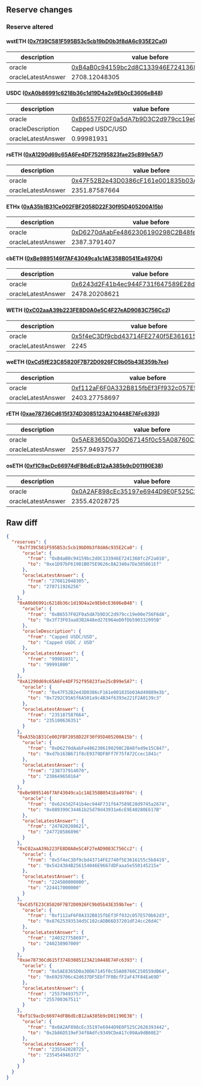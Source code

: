 ## Reserve changes

### Reserve altered

#### wstETH ([0x7f39C581F595B53c5cb19bD0b3f8dA6c935E2Ca0](https://etherscan.io/address/0x7f39C581F595B53c5cb19bD0b3f8dA6c935E2Ca0))

| description | value before | value after |
| --- | --- | --- |
| oracle | [0xB4aB0c94159bc2d8C133946E7241368fc2F2a010](https://etherscan.io/address/0xB4aB0c94159bc2d8C133946E7241368fc2F2a010) | [0xe1D97bF61901B075E9626c8A2340a7De385861Ef](https://etherscan.io/address/0xe1D97bF61901B075E9626c8A2340a7De385861Ef) |
| oracleLatestAnswer | 2708.12048305 | 2707.11926256 |


#### USDC ([0xA0b86991c6218b36c1d19D4a2e9Eb0cE3606eB48](https://etherscan.io/address/0xA0b86991c6218b36c1d19D4a2e9Eb0cE3606eB48))

| description | value before | value after |
| --- | --- | --- |
| oracle | [0xB6557F02F0a5dA7b9D3C2d979cc19e00e756F6dA](https://etherscan.io/address/0xB6557F02F0a5dA7b9D3C2d979cc19e00e756F6dA) | [0x3f73F03aa83B2A48ed27E964eD0fDb590332095B](https://etherscan.io/address/0x3f73F03aa83B2A48ed27E964eD0fDb590332095B) |
| oracleDescription | Capped USDC/USD | Capped USDC / USD |
| oracleLatestAnswer | 0.99981931 | 0.99991 |


#### rsETH ([0xA1290d69c65A6Fe4DF752f95823fae25cB99e5A7](https://etherscan.io/address/0xA1290d69c65A6Fe4DF752f95823fae25cB99e5A7))

| description | value before | value after |
| --- | --- | --- |
| oracle | [0x47F52B2e43D0386cF161e001835b03Ad49889e3b](https://etherscan.io/address/0x47F52B2e43D0386cF161e001835b03Ad49889e3b) | [0x7292C95A5f6A501a9c4B34f6393e221F2A0139c3](https://etherscan.io/address/0x7292C95A5f6A501a9c4B34f6393e221F2A0139c3) |
| oracleLatestAnswer | 2351.87587664 | 2351.00636351 |


#### ETHx ([0xA35b1B31Ce002FBF2058D22F30f95D405200A15b](https://etherscan.io/address/0xA35b1B31Ce002FBF2058D22F30f95D405200A15b))

| description | value before | value after |
| --- | --- | --- |
| oracle | [0xD6270dAabFe4862306190298C2B48fed9e15C847](https://etherscan.io/address/0xD6270dAabFe4862306190298C2B48fed9e15C847) | [0xd7b163B671f8cE9379DF8Ff7F75fA72Ccec1841c](https://etherscan.io/address/0xd7b163B671f8cE9379DF8Ff7F75fA72Ccec1841c) |
| oracleLatestAnswer | 2387.3791407 | 2386.49650164 |


#### cbETH ([0xBe9895146f7AF43049ca1c1AE358B0541Ea49704](https://etherscan.io/address/0xBe9895146f7AF43049ca1c1AE358B0541Ea49704))

| description | value before | value after |
| --- | --- | --- |
| oracle | [0x6243d2F41b4ec944F731f647589E28d9745a2674](https://etherscan.io/address/0x6243d2F41b4ec944F731f647589E28d9745a2674) | [0x889399C34461b25d70d43931e6cE9E40280E617B](https://etherscan.io/address/0x889399C34461b25d70d43931e6cE9E40280E617B) |
| oracleLatestAnswer | 2478.20208621 | 2477.28586896 |


#### WETH ([0xC02aaA39b223FE8D0A0e5C4F27eAD9083C756Cc2](https://etherscan.io/address/0xC02aaA39b223FE8D0A0e5C4F27eAD9083C756Cc2))

| description | value before | value after |
| --- | --- | --- |
| oracle | [0x5f4eC3Df9cbd43714FE2740f5E3616155c5b8419](https://etherscan.io/address/0x5f4eC3Df9cbd43714FE2740f5E3616155c5b8419) | [0x5424384B256154046E9667dDFaaa5e550145215e](https://etherscan.io/address/0x5424384B256154046E9667dDFaaa5e550145215e) |
| oracleLatestAnswer | 2245 | 2244.17 |


#### weETH ([0xCd5fE23C85820F7B72D0926FC9b05b43E359b7ee](https://etherscan.io/address/0xCd5fE23C85820F7B72D0926FC9b05b43E359b7ee))

| description | value before | value after |
| --- | --- | --- |
| oracle | [0xf112aF6F0A332B815fbEf3Ff932c057E570b62d3](https://etherscan.io/address/0xf112aF6F0A332B815fbEf3Ff932c057E570b62d3) | [0x87625393534d5C102cADB66D37201dF24cc26d4C](https://etherscan.io/address/0x87625393534d5C102cADB66D37201dF24cc26d4C) |
| oracleLatestAnswer | 2403.27758697 | 2402.38907009 |


#### rETH ([0xae78736Cd615f374D3085123A210448E74Fc6393](https://etherscan.io/address/0xae78736Cd615f374D3085123A210448E74Fc6393))

| description | value before | value after |
| --- | --- | --- |
| oracle | [0x5AE8365D0a30D67145f0c55A08760C250559dB64](https://etherscan.io/address/0x5AE8365D0a30D67145f0c55A08760C250559dB64) | [0x6929706c42d637DF5Ebf7F0BcfF2aF47F84Ea69D](https://etherscan.io/address/0x6929706c42d637DF5Ebf7F0BcfF2aF47F84Ea69D) |
| oracleLatestAnswer | 2557.94937577 | 2557.00367511 |


#### osETH ([0xf1C9acDc66974dFB6dEcB12aA385b9cD01190E38](https://etherscan.io/address/0xf1C9acDc66974dFB6dEcB12aA385b9cD01190E38))

| description | value before | value after |
| --- | --- | --- |
| oracle | [0x0A2AF898cEc35197e6944D9E0F525C2626393442](https://etherscan.io/address/0x0A2AF898cEc35197e6944D9E0F525C2626393442) | [0x2b86D519eF34f8Adfc9349CDeA17c09Aa9dB60E2](https://etherscan.io/address/0x2b86D519eF34f8Adfc9349CDeA17c09Aa9dB60E2) |
| oracleLatestAnswer | 2355.42028725 | 2354.54946372 |


## Raw diff

```json
{
  "reserves": {
    "0x7f39C581F595B53c5cb19bD0b3f8dA6c935E2Ca0": {
      "oracle": {
        "from": "0xB4aB0c94159bc2d8C133946E7241368fc2F2a010",
        "to": "0xe1D97bF61901B075E9626c8A2340a7De385861Ef"
      },
      "oracleLatestAnswer": {
        "from": "270812048305",
        "to": "270711926256"
      }
    },
    "0xA0b86991c6218b36c1d19D4a2e9Eb0cE3606eB48": {
      "oracle": {
        "from": "0xB6557F02F0a5dA7b9D3C2d979cc19e00e756F6dA",
        "to": "0x3f73F03aa83B2A48ed27E964eD0fDb590332095B"
      },
      "oracleDescription": {
        "from": "Capped USDC/USD",
        "to": "Capped USDC / USD"
      },
      "oracleLatestAnswer": {
        "from": "99981931",
        "to": "99991000"
      }
    },
    "0xA1290d69c65A6Fe4DF752f95823fae25cB99e5A7": {
      "oracle": {
        "from": "0x47F52B2e43D0386cF161e001835b03Ad49889e3b",
        "to": "0x7292C95A5f6A501a9c4B34f6393e221F2A0139c3"
      },
      "oracleLatestAnswer": {
        "from": "235187587664",
        "to": "235100636351"
      }
    },
    "0xA35b1B31Ce002FBF2058D22F30f95D405200A15b": {
      "oracle": {
        "from": "0xD6270dAabFe4862306190298C2B48fed9e15C847",
        "to": "0xd7b163B671f8cE9379DF8Ff7F75fA72Ccec1841c"
      },
      "oracleLatestAnswer": {
        "from": "238737914070",
        "to": "238649650164"
      }
    },
    "0xBe9895146f7AF43049ca1c1AE358B0541Ea49704": {
      "oracle": {
        "from": "0x6243d2F41b4ec944F731f647589E28d9745a2674",
        "to": "0x889399C34461b25d70d43931e6cE9E40280E617B"
      },
      "oracleLatestAnswer": {
        "from": "247820208621",
        "to": "247728586896"
      }
    },
    "0xC02aaA39b223FE8D0A0e5C4F27eAD9083C756Cc2": {
      "oracle": {
        "from": "0x5f4eC3Df9cbd43714FE2740f5E3616155c5b8419",
        "to": "0x5424384B256154046E9667dDFaaa5e550145215e"
      },
      "oracleLatestAnswer": {
        "from": "224500000000",
        "to": "224417000000"
      }
    },
    "0xCd5fE23C85820F7B72D0926FC9b05b43E359b7ee": {
      "oracle": {
        "from": "0xf112aF6F0A332B815fbEf3Ff932c057E570b62d3",
        "to": "0x87625393534d5C102cADB66D37201dF24cc26d4C"
      },
      "oracleLatestAnswer": {
        "from": "240327758697",
        "to": "240238907009"
      }
    },
    "0xae78736Cd615f374D3085123A210448E74Fc6393": {
      "oracle": {
        "from": "0x5AE8365D0a30D67145f0c55A08760C250559dB64",
        "to": "0x6929706c42d637DF5Ebf7F0BcfF2aF47F84Ea69D"
      },
      "oracleLatestAnswer": {
        "from": "255794937577",
        "to": "255700367511"
      }
    },
    "0xf1C9acDc66974dFB6dEcB12aA385b9cD01190E38": {
      "oracle": {
        "from": "0x0A2AF898cEc35197e6944D9E0F525C2626393442",
        "to": "0x2b86D519eF34f8Adfc9349CDeA17c09Aa9dB60E2"
      },
      "oracleLatestAnswer": {
        "from": "235542028725",
        "to": "235454946372"
      }
    }
  }
}
```